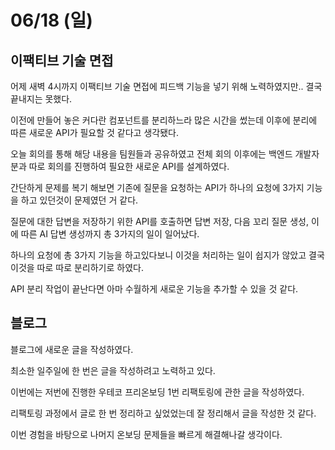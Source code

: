 # 06/18 (일)

## 이팩티브 기술 면접
어제 새벽 4시까지 이팩티브 기술 면접에 피드백 기능을 넣기 위해 노력하였지만.. 결국 끝내지는 못했다.

이전에 만들어 놓은 커다란 컴포넌트를 분리하느라 많은 시간을 썼는데 이후에 분리에 따른 새로운 API가 필요할 것 같다고 생각됐다.

오늘 회의를 통해 해당 내용을 팀원들과 공유하였고 전체 회의 이후에는 백엔드 개발자분과 따로 회의를 진행하여 필요한 새로운 API를 설계하였다.

간단하게 문제를 복기 해보면 기존에 질문을 요청하는 API가 하나의 요청에 3가지 기능을 하고 있던것이 문제였던 거 같다.

질문에 대한 답변을 저장하기 위한 API를 호출하면 답변 저장, 다음 꼬리 질문 생성, 이에 따른 AI 답변 생성까지 총 3가지의 일이 일어났다.

하나의 요청에 총 3가지 기능을 하고있다보니 이것을 처리하는 일이 쉽지가 않았고 결국 이것을 따로 따로 분리하기로 하였다.

API 분리 작업이 끝난다면 아마 수월하게 새로운 기능을 추가할 수 있을 것 같다.

## 블로그
블로그에 새로운 글을 작성하였다.

최소한 일주일에 한 번은 글을 작성하려고 노력하고 있다.

이번에는 저번에 진행한 우테코 프리온보딩 1번 리팩토링에 관한 글을 작성하였다.

리팩토링 과정에서 글로 한 번 정리하고 싶었었는데 잘 정리해서 글을 작성한 것 같다.

이번 경험을 바탕으로 나머지 온보딩 문제들을 빠르게 해결해나갈 생각이다.